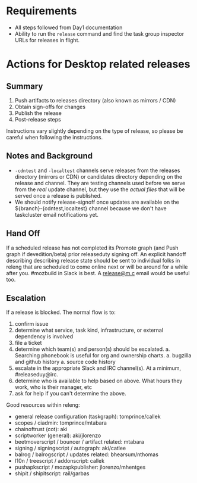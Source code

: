 

# Requirements

* All steps followed from Day1 documentation
* Ability to run the `release` command and find the task group inspector URLs for releases in flight.

# Actions for Desktop related releases

## Summary

1. Push artifacts to releases directory (also known as mirrors / CDN)
2. Obtain sign-offs for changes
3. Publish the release
4. Post-release steps

Instructions vary slightly depending on the type of release, so please be careful when following the instructions.

## Notes and Background

* `-cdntest` and `-localtest` channels serve releases from the releases directory (mirrors or CDN) or candidates directory depending on the release and channel. They are testing channels used before we serve from the _real_ update channel, but they use the _actual files_ that will be served once a release is published.
* We should notify release-signoff once updates are available on the ${branch}-{cdntest,localtest} channel because we don't have taskcluster email notifications yet.

## Hand Off

If a scheduled release has not completed its Promote graph (and Push graph if devedition/beta) prior releaseduty signing off. An explicit handoff describing describing release state should be sent to individual folks in releng that are scheduled to come online next or will be around for a while after you. #mozbuild in Slack is best. A release@m.c email would be useful too.

## Escalation

If a release is blocked. The normal flow is to:

1. confirm issue
1. determine what service, task kind, infrastructure, or external dependency is involved
1. file a ticket
1. determine which team(s) and person(s) should be escalated.
    a. Searching phonebook is useful for org and ownership charts.
    a. bugzilla and github history
    a. source code history
1. escalate in the appropriate Slack and IRC channel(s). At a minimum, #releaseduy@irc.
1. determine who is available to help based on above. What hours they work, who is their manager, etc
1. ask for help if you can't determine the above.

Good resources within releng:

* general release configuration (taskgraph): tomprince/callek
* scopes / ciadmin: tomprince/mtabara
* chainoftrust (cot): aki
* scriptworker (general): aki/jlorenzo
* beetmoverscript / bouncer / artifact related: mtabara
* signing / signingscript / autograph: aki/catlee
* balrog / balrogscript / updates related: bhearsum/nthomas
* l10n / treescript / addonscript: callek
* pushapkscript / mozapkpublisher: jlorenzo/mhentges
* shipit / shipitscript: rail/garbas


